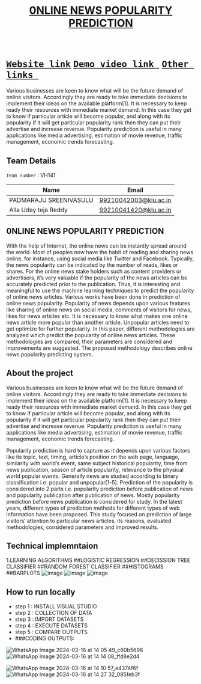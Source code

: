 <h1 align="center" style="border-bottom: none">
    <b>
        <a href="https://www.google.com"> 0NLINE NEWS POPULARITY PREDICTION </a><br>
    </b>
    <br>
</h1>

# [`Website link`](https://github.com/sreenivasulu24/prediction-of-online-news-papers/new/main?readme=1)  [`Demo video link `](https://drive.google.com/file/d/1imKmVRBXItNGZ3cfgpVrx2MZEqh6V2E_/view?usp=drivesdk) [`Other links `]() 
Various businesses are keen to know what will be the
future demand of online visitors. Accordingly they are
ready to take immediate decisions to implement their
ideas on the available platform[1]. It is necessary to
keep ready their resources with immediate market
demand. In this case they get to know if particular
article will become popular, and along with its
popularity if it will get particular popularity rank then
they can put their advertise and increase revenue.
Popularity prediction is useful in many applications
like media advertising, estimation of movie revenue,
traffic management, economic trends forecasting.

## Team Details
`Team number` : VH141

| Name    | Email           |
|---------|-----------------|
| PADMARAJU SREENIVASULU | 99210042003@klu.ac.in |
| Alla Uday teja Reddy | 99210041420@klu.ac.in |


## 0NLINE NEWS POPULARITY PREDICTION
With the help of Internet, the online news can
be instantly spread around the world. Most of peoples
now have the habit of reading and sharing news online,
for instance, using social media like Twitter and
Facebook. Typically, the news popularity can be
indicated by the number of reads, likes or shares. For the
online news stake holders such as content providers or
advertisers, it’s very valuable if the popularity of the
news articles can be accurately predicted prior to the
publication. Thus, it is interesting and meaningful to use
the machine learning techniques to predict the
popularity of online news articles. Various works have
been done in prediction of online news popularity.
Popularity of news depends upon various features like
sharing of online news on social media, comments of
visitors for news, likes for news articles etc. It is necessary
to know what makes one online news article more
popular than another article. Unpopular articles need to
get optimize for further popularity. In this paper,
different methodologies are analyzed which predict the
popularity of online news articles. These methodologies
are compared, their parameters are considered and
improvements are suggested. The proposed methodology
describes online news popularity predicting system.
## About the project
Various businesses are keen to know what will be the
future demand of online visitors. Accordingly they are
ready to take immediate decisions to implement their
ideas on the available platform[1]. It is necessary to
keep ready their resources with immediate market
demand. In this case they get to know if particular
article will become popular, and along with its
popularity if it will get particular popularity rank then
they can put their advertise and increase revenue.
Popularity prediction is useful in many applications
like media advertising, estimation of movie revenue,
traffic management, economic trends forecasting.

Popularity prediction is hard to capture as it depends
upon various factors like its topic, text, timing, article’s
position on the web page, language, similarity with
world’s event, same subject historical popularity, time
from news publication, season of article popularity,
relevance to the physical world popular events.
Generally news are studied according to binary
classification i.e. popular and unpopular[1-5].
Prediction of the popularity is considered into 2 parts
i.e. popularity prediction before publication of news
and popularity publication after publication of news.
Mostly popularity prediction before news publication is
considered for study. In the latest years, different types
of prediction methods for different types of web
information have been proposed. This study focused on
prediction of large visitors’ attention to particular news
articles, its reasons, evaluated methodologies,
considered parameters and improved results.


## Technical implemntaion 
1.LEARNING ALGORITHMS
##LOGISTIC REGRESSION
##DECISSION TREE CLASSIFIER
##RANDOM FOREST CLASSIFIER
##HISTOGRAMS
##BARPLOTS
![image](https://github.com/sreenivasulu24/prediction-of-online-news-papers/assets/146754674/9bd0b574-3a87-4c2e-89a7-7876a123708b)
![image](https://github.com/sreenivasulu24/prediction-of-online-news-papers/assets/146754674/d2bc5b56-066f-4cd8-8932-a3aa1b9ef3c9)
![image](https://github.com/sreenivasulu24/prediction-of-online-news-papers/assets/146754674/6107c82e-8e71-4046-9f92-2fd9c267e559)
## How to run locally 
 
- step 1 : INSTALL VISUAL STUDIO
- step 2 : COLLECTION OF DATA
- step 3 : IMPORT DATASETS
- step 4 : EXECUTE DATASETS
- step 5 : COMPARE OUTPUTS
- ###CODING OUTPUTS:

![WhatsApp Image 2024-03-16 at 14 05 49_c60b5698](https://github.com/sreenivasulu24/prediction-of-online-news-papers/assets/146754674/d036c96c-264a-4705-bacb-22a378099389)
![WhatsApp Image 2024-03-16 at 14 14 08_ffd8e2d4](https://github.com/sreenivasulu24/prediction-of-online-news-papers/assets/146754674/8912440b-5e0a-4996-ac1f-009b801963de)

![WhatsApp Image 2024-03-16 at 14 10 57_e4374f6f](https://github.com/sreenivasulu24/prediction-of-online-news-papers/assets/146754674/2951e486-7ce4-4611-98b5-b297dfadab64)
![WhatsApp Image 2024-03-16 at 14 27 32_085feb3f](https://github.com/sreenivasulu24/prediction-of-online-news-papers/assets/146754674/22806a42-cfa5-453d-8a15-13e709aac2d2)



 




